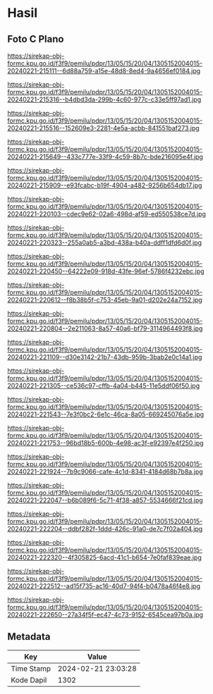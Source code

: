 # Hasil

## Foto C Plano

https://sirekap-obj-formc.kpu.go.id/f3f9/pemilu/pdpr/13/05/15/20/04/1305152004015-20240221-215111--6d88a759-a15e-48d8-8ed4-9a4656ef0184.jpg

https://sirekap-obj-formc.kpu.go.id/f3f9/pemilu/pdpr/13/05/15/20/04/1305152004015-20240221-215316--b4dbd3da-299b-4c60-977c-c33e5ff97ad1.jpg

https://sirekap-obj-formc.kpu.go.id/f3f9/pemilu/pdpr/13/05/15/20/04/1305152004015-20240221-215516--152609e3-2281-4e5a-acbb-841551baf273.jpg

https://sirekap-obj-formc.kpu.go.id/f3f9/pemilu/pdpr/13/05/15/20/04/1305152004015-20240221-215649--433c777e-33f9-4c59-8b7c-bde216095e4f.jpg

https://sirekap-obj-formc.kpu.go.id/f3f9/pemilu/pdpr/13/05/15/20/04/1305152004015-20240221-215909--e93fcabc-b19f-4904-a482-9256b654db17.jpg

https://sirekap-obj-formc.kpu.go.id/f3f9/pemilu/pdpr/13/05/15/20/04/1305152004015-20240221-220103--cdec9e62-02a6-498d-af59-ed550538ce7d.jpg

https://sirekap-obj-formc.kpu.go.id/f3f9/pemilu/pdpr/13/05/15/20/04/1305152004015-20240221-220323--255a0ab5-a3bd-438a-b40a-ddff1dfd6d0f.jpg

https://sirekap-obj-formc.kpu.go.id/f3f9/pemilu/pdpr/13/05/15/20/04/1305152004015-20240221-220450--64222e09-918d-43fe-96ef-5786f4232ebc.jpg

https://sirekap-obj-formc.kpu.go.id/f3f9/pemilu/pdpr/13/05/15/20/04/1305152004015-20240221-220612--f8b38b5f-c753-45eb-9a01-d202e24a7152.jpg

https://sirekap-obj-formc.kpu.go.id/f3f9/pemilu/pdpr/13/05/15/20/04/1305152004015-20240221-220804--2e211063-8a57-40a6-bf79-3114964493f8.jpg

https://sirekap-obj-formc.kpu.go.id/f3f9/pemilu/pdpr/13/05/15/20/04/1305152004015-20240221-221109--d30e3142-21b7-43db-959b-3bab2e0c14a1.jpg

https://sirekap-obj-formc.kpu.go.id/f3f9/pemilu/pdpr/13/05/15/20/04/1305152004015-20240221-221305--ce536c97-cffb-4a04-b445-11e5ddf06f50.jpg

https://sirekap-obj-formc.kpu.go.id/f3f9/pemilu/pdpr/13/05/15/20/04/1305152004015-20240221-221543--7e3f0bc2-6e1c-46ca-8a05-669245076a5e.jpg

https://sirekap-obj-formc.kpu.go.id/f3f9/pemilu/pdpr/13/05/15/20/04/1305152004015-20240221-221753--96bd18b5-600b-4e98-ac3f-e92397e4f250.jpg

https://sirekap-obj-formc.kpu.go.id/f3f9/pemilu/pdpr/13/05/15/20/04/1305152004015-20240221-221924--7b9c9066-cafe-4c1d-8341-4184d68b7b8a.jpg

https://sirekap-obj-formc.kpu.go.id/f3f9/pemilu/pdpr/13/05/15/20/04/1305152004015-20240221-222047--b6b089f6-5c71-4f38-a857-5534666f21cd.jpg

https://sirekap-obj-formc.kpu.go.id/f3f9/pemilu/pdpr/13/05/15/20/04/1305152004015-20240221-222204--ddbf282f-1ddd-426c-91a0-de7c7f02a404.jpg

https://sirekap-obj-formc.kpu.go.id/f3f9/pemilu/pdpr/13/05/15/20/04/1305152004015-20240221-222320--4f305825-6acd-41c1-b654-7e0faf839eae.jpg

https://sirekap-obj-formc.kpu.go.id/f3f9/pemilu/pdpr/13/05/15/20/04/1305152004015-20240221-222512--ad15f735-ac16-40d7-94f4-b0478a46f4e8.jpg

https://sirekap-obj-formc.kpu.go.id/f3f9/pemilu/pdpr/13/05/15/20/04/1305152004015-20240221-222650--27a34f5f-ec47-4c73-9152-6545cea97b0a.jpg


## Metadata

| Key        | Value               |
| ---------- | ------------------- |
| Time Stamp | 2024-02-21 23:03:28 |
| Kode Dapil | 1302                |



